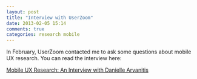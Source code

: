 ```yaml
---
layout: post
title: "Interview with UserZoom"
date: 2013-02-05 15:14
comments: true
categories: research mobile
---
```


In February, UserZoom contacted me to ask some questions about mobile UX research. You can
read the interview here:

<a href="http://www.userzoom.com/an-interview-with-danielle-arvanitis/">
Mobile UX Research: An Interview with Danielle Arvanitis</a>
